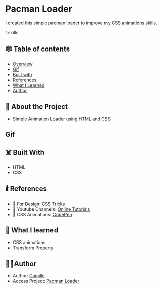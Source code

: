 # Pacman Loader
I created this simple pacman loader to improve my CSS animations skills.

﻿t skills. 
 
 ## 🕸️ Table of contents

- [Overview](#about-the-project)
- [Gif](#gif)
- [Built with](#built-with)
- [References](#references)
- [What I Learned](#what-i-learned)
- [Author](#author)

## 👻 About the Project

* Simple Animation Loader using HTML and CSS

## Gif

## ☠️ Built With
* HTML
* CSS

## 🕯️ References
* 🔗 For Design: <a href="https://css-tricks.com/pac-man-in-css/">CSS Tricks</a> 
* 🔗 Youtube Channels: <a href="https://www.youtube.com/c/OnlineTutorials4Designers">Online Tutorials</a>
* 🔗 CSS Animations:  <a href="https://codepen.io">CodePen</a> 


## 🧹 What I learned
* CSS animations
* Transform Property

## 🧚‍♀️Author
- Author: [Camille](https://github.com/Camille846)
- Access Project: [Pacman Loader](https://codepen.io/CamilleGomes/pen/ExveVoo)





